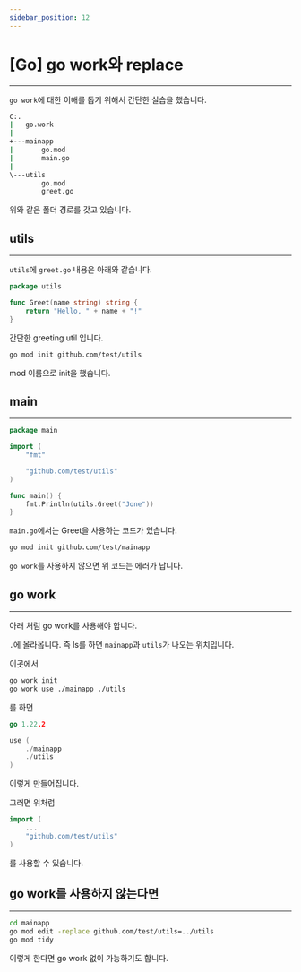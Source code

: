 ```yaml
---
sidebar_position: 12
---
```


# [Go] go work와 replace
---

`go work`에 대한 이해를 돕기 위해서 간단한 실습을 했습니다.

```bash
C:.
|   go.work
|
+---mainapp
|       go.mod
|       main.go
|
\---utils
        go.mod
        greet.go
```

위와 같은 폴더 경로를 갖고 있습니다.

## utils
---

`utils`에 `greet.go` 내용은 아래와 같습니다.

```go
package utils

func Greet(name string) string {
	return "Hello, " + name + "!"
}
```

간단한 greeting util 입니다.

```bash
go mod init github.com/test/utils
```

mod 이름으로 init을 했습니다.

## main
---

```go
package main

import (
	"fmt"

	"github.com/test/utils"
)

func main() {
	fmt.Println(utils.Greet("Jone"))
}
```

`main.go`에서는 Greet을 사용하는 코드가 있습니다.

```bash
go mod init github.com/test/mainapp
```

`go work`를 사용하지 않으면 위 코드는 에러가 납니다.

## go work
---

아래 처럼 go work를 사용해야 합니다.

`.`에 올라옵니다. 즉 ls를 하면 `mainapp`과 `utils`가 나오는 위치입니다.

이곳에서

```bash
go work init
go work use ./mainapp ./utils
```

를 하면 

```go
go 1.22.2

use (
	./mainapp
	./utils
)
```

이렇게 만들어집니다.

그러면 위처럼 

```go
import (
	...
	"github.com/test/utils"
)
```
를 사용할 수 있습니다.

## go work를 사용하지 않는다면
---


```bash
cd mainapp
go mod edit -replace github.com/test/utils=../utils
go mod tidy
```

이렇게 한다면 go work 없이 가능하기도 합니다.
